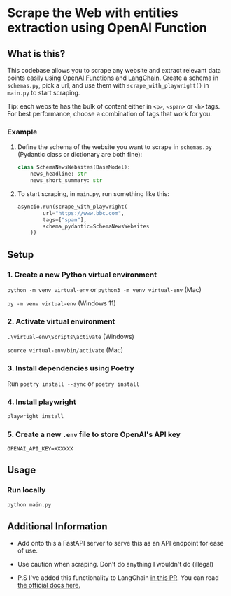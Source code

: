 # Scrape the Web with entities extraction using OpenAI Function

## What is this?

This codebase allows you to scrape any website and extract relevant data points easily using [OpenAI Functions](https://openai.com/blog/function-calling-and-other-api-updates) and [LangChain](https://python.langchain.com/docs/get_started/introduction).
Create a schema in `schemas.py`, pick a url, and use them with `scrape_with_playwright()` in `main.py` to start scraping.

Tip: each website has the bulk of content either in `<p>`, `<span>` or `<h>` tags. For best performance, choose a combination of tags that work for you.

### Example

1. Define the schema of the website you want to scrape in `schemas.py` (Pydantic class or dictionary are both fine):

   ```python
   class SchemaNewsWebsites(BaseModel):
       news_headline: str
       news_short_summary: str
   ```

2. To start scraping, in `main.py`, run something like this:

   ```python
   asyncio.run(scrape_with_playwright(
           url="https://www.bbc.com",
           tags=["span"],
           schema_pydantic=SchemaNewsWebsites
       ))
   ```

## Setup

### 1. Create a new Python virtual environment

`python -m venv virtual-env` or `python3 -m venv virtual-env` (Mac)

`py -m venv virtual-env` (Windows 11)

### 2. Activate virtual environment

`.\virtual-env\Scripts\activate` (Windows)

`source virtual-env/bin/activate` (Mac)

### 3. Install dependencies using Poetry

Run `poetry install --sync` or `poetry install`

### 4. Install playwright

```bash
playwright install
```

### 5. Create a new `.env` file to store OpenAI's API key

```text
OPENAI_API_KEY=XXXXXX
```

## Usage

### Run locally

```bash
python main.py
```

## Additional Information

- Add onto this a FastAPI server to serve this as an API endpoint for ease of use.

- Use caution when scraping. Don't do anything I wouldn't do (illegal)

- P.S I've added this functionality to LangChain [in this PR](https://github.com/langchain-ai/langchain/pull/8732). You can read [the official docs here.](https://python.langchain.com/docs/use_cases/web_scraping#quickstart)
